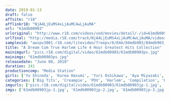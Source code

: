 ```yaml
---
date: 2019-01-13
draft: false
affsite: "r18"
afflinkr18: "NjA4LjEuMS4xLjAuMC4wLjAuMA"
url: "61mdb00903"
urloriginal: "http://www.r18.com/videos/vod/movies/detail/-/id=61mdb00903"
urlfinal: "http://media.r18.com/track/NjA4LjEuMS4xLjAuMC4wLjAuMA/videos/vod/movies/detail/-/id=61mdb00903"
samplevid: "awspv3001.r18.com/litevideo/freepv/8/84m/84mdb903/84mdb903_dmb_w.mp4"
title: "A Dream Cum True Harlem Life 4 Hour Greatest Hits Collection"
mainimgurl: "pics.r18.com/digital/video/61mdb00903/61mdb00903ps.jpg"
mainimgs: "61mdb00903ps.jpg"
releasedate: "June 08, 2018"
duration: 241
productioncomp: "Media Station"
girls: ['Yu Shinoda', 'Kurea Hasumi', 'Yuri Oshikawa', 'Aya Miyazaki', 'Rino Kirishima', 'Airi Natsume', 'An Sasakura', 'Ai Tsukimoto', 'Mio Shinozaki', 'Minori Kotani']
categories: ['Big Tits', 'Creampie', 'POV', 'Harlem', 'Compilation', 'Over 4 Hours', 'Hi-Def']
imgurls: ['pics.r18.com/digital/video/61mdb00903/61mdb00903jp-1.jpg', 'pics.r18.com/digital/video/61mdb00903/61mdb00903jp-2.jpg', 'pics.r18.com/digital/video/61mdb00903/61mdb00903jp-3.jpg', 'pics.r18.com/digital/video/61mdb00903/61mdb00903jp-4.jpg', 'pics.r18.com/digital/video/61mdb00903/61mdb00903jp-5.jpg', 'pics.r18.com/digital/video/61mdb00903/61mdb00903jp-6.jpg', 'pics.r18.com/digital/video/61mdb00903/61mdb00903jp-7.jpg', 'pics.r18.com/digital/video/61mdb00903/61mdb00903jp-8.jpg', 'pics.r18.com/digital/video/61mdb00903/61mdb00903jp-9.jpg', 'pics.r18.com/digital/video/61mdb00903/61mdb00903jp-10.jpg', 'pics.r18.com/digital/video/61mdb00903/61mdb00903jp-11.jpg', 'pics.r18.com/digital/video/61mdb00903/61mdb00903jp-12.jpg', 'pics.r18.com/digital/video/61mdb00903/61mdb00903jp-13.jpg', 'pics.r18.com/digital/video/61mdb00903/61mdb00903jp-14.jpg', 'pics.r18.com/digital/video/61mdb00903/61mdb00903jp-15.jpg', 'pics.r18.com/digital/video/61mdb00903/61mdb00903jp-16.jpg', 'pics.r18.com/digital/video/61mdb00903/61mdb00903jp-17.jpg', 'pics.r18.com/digital/video/61mdb00903/61mdb00903jp-18.jpg', 'pics.r18.com/digital/video/61mdb00903/61mdb00903jp-19.jpg', 'pics.r18.com/digital/video/61mdb00903/61mdb00903jp-20.jpg']
imgs: ['61mdb00903jp-1.jpg', '61mdb00903jp-2.jpg', '61mdb00903jp-3.jpg', '61mdb00903jp-4.jpg', '61mdb00903jp-5.jpg', '61mdb00903jp-6.jpg', '61mdb00903jp-7.jpg', '61mdb00903jp-8.jpg', '61mdb00903jp-9.jpg', '61mdb00903jp-10.jpg', '61mdb00903jp-11.jpg', '61mdb00903jp-12.jpg', '61mdb00903jp-13.jpg', '61mdb00903jp-14.jpg', '61mdb00903jp-15.jpg', '61mdb00903jp-16.jpg', '61mdb00903jp-17.jpg', '61mdb00903jp-18.jpg', '61mdb00903jp-19.jpg', '61mdb00903jp-20.jpg']
---
```

